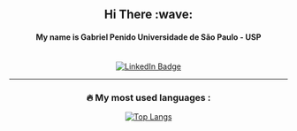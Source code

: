 <div align="center">
  <h2>Hi There :wave:</h2>
  <h4>My name is Gabriel Penido Universidade de São Paulo - USP</h4>
</br>
<a href="https://www.linkedin.com/in/gabriel-penido-7843441a4/">
    <img src="https://img.shields.io/badge/LinkedIn-blue?style=for-the-badge&logo=linkedin&logoColor=white" alt="LinkedIn Badge"/>
 </a>
 
---

### :fire: My most used languages :

[![Top Langs](https://github-readme-stats.vercel.app/api/top-langs/?username=lepenidon&layout=compact&theme=vision-friendly-dark)](https://github.com/anuraghazra/github-readme-stats)

<!--
**LePenidon/LePenidon** is a ✨ _special_ ✨ repository because its `README.md` (this file) appears on your GitHub profile.

Here are some ideas to get you started:

- 🔭 I’m currently working on ...
- 🌱 I’m currently learning ...
- 👯 I’m looking to collaborate on ...
- 🤔 I’m looking for help with ...
- 💬 Ask me about ...
- 📫 How to reach me: ...
- 😄 Pronouns: ...
- ⚡ Fun fact: ...
-->
